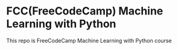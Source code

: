 # FCC(FreeCodeCamp) Machine Learning with Python


This repo is FreeCodeCamp Machine Learning with Python course


